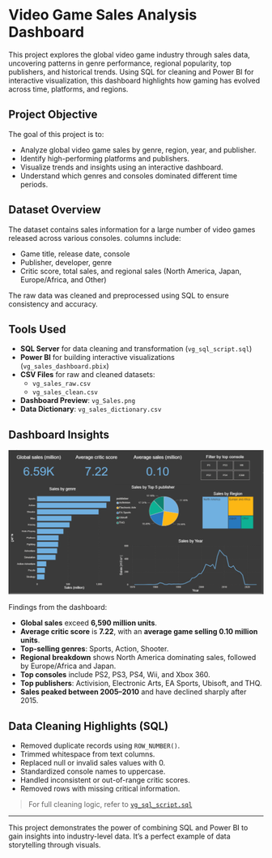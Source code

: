 #  Video Game Sales Analysis Dashboard

This project explores the global video game industry through sales data, uncovering patterns in genre performance, regional popularity, top publishers, and historical trends. Using SQL for cleaning and Power BI for interactive visualization, this dashboard highlights how gaming has evolved across time, platforms, and regions.

##  Project Objective

The goal of this project is to:
- Analyze global video game sales by genre, region, year, and publisher.
- Identify high-performing platforms and publishers.
- Visualize trends and insights using an interactive dashboard.
- Understand which genres and consoles dominated different time periods.

##  Dataset Overview

The dataset contains sales information for a large number of video games released across various consoles. columns include:

- Game title, release date, console
- Publisher, developer, genre
- Critic score, total sales, and regional sales (North America, Japan, Europe/Africa, and Other)

The raw data was cleaned and preprocessed using SQL to ensure consistency and accuracy.

##  Tools  Used

- **SQL Server** for data cleaning and transformation (`vg_sql_script.sql`)
- **Power BI** for building interactive visualizations (`vg_sales_dashboard.pbix`)
- **CSV Files** for raw and cleaned datasets:
  - `vg_sales_raw.csv`
  - `vg_sales_clean.csv`
- **Dashboard Preview**: `vg_Sales.png`
- **Data Dictionary**: `vg_sales_dictionary.csv`

##  Dashboard Insights

![Video Game Sales Dashboard](vg_Sales.png)

Findings from the dashboard:

-  **Global sales** exceed **6,590 million units**.
-  **Average critic score** is **7.22**, with an **average game selling 0.10 million units**.
-  **Top-selling genres**: Sports, Action, Shooter.
-  **Regional breakdown** shows North America dominating sales, followed by Europe/Africa and Japan.
-  **Top consoles** include PS2, PS3, PS4, Wii, and Xbox 360.
-  **Top publishers**: Activision, Electronic Arts, EA Sports, Ubisoft, and THQ.
-  **Sales peaked between 2005–2010** and have declined sharply after 2015.

##  Data Cleaning Highlights (SQL)

- Removed duplicate records using `ROW_NUMBER()`.
- Trimmed whitespace from text columns.
- Replaced null or invalid sales values with 0.
- Standardized console names to uppercase.
- Handled inconsistent or out-of-range critic scores.
- Removed rows with missing critical information.

> For full cleaning logic, refer to [`vg_sql_script.sql`](vg_sql_script.sql)




---

This project demonstrates the power of combining SQL and Power BI to gain insights into industry-level data. It’s a perfect example of data storytelling through visuals.


